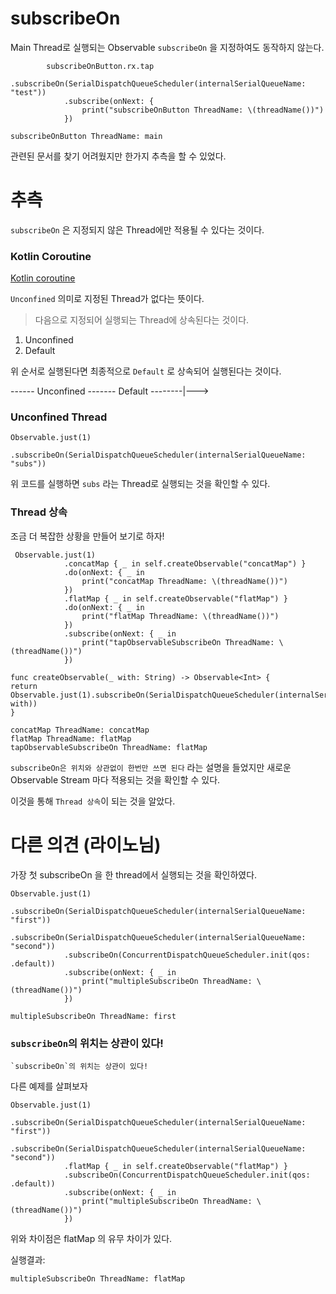 # subscribeOn

Main Thread로 실행되는 Observable `subscribeOn` 을 지정하여도 동작하지 않는다.
```
        subscribeOnButton.rx.tap
            .subscribeOn(SerialDispatchQueueScheduler(internalSerialQueueName: "test"))
            .subscribe(onNext: {
                print("subscribeOnButton ThreadName: \(threadName())")
            })
```

```
subscribeOnButton ThreadName: main
```

관련된 문서를 찾기 어려웠지만 한가지 추측을 할 수 있었다.

# 추측
`subscribeOn` 은 지정되지 않은 Thread에만 적용될 수 있다는 것이다.

### Kotlin Coroutine
[Kotlin coroutine](https://github.com/Kotlin/kotlinx.coroutines/blob/master/docs/coroutine-context-and-dispatchers.md#coroutine-context-and-dispatchers)

`Unconfined` 의미로 지정된 Thread가 없다는 뜻이다.
> 다음으로 지정되어 실행되는 Thread에 상속된다는 것이다.

1. Unconfined
2. Default

위 순서로 실행된다면 최종적으로 `Default` 로 상속되어 실행된다는 것이다.

------ Unconfined ------- Default --------|--->

### Unconfined Thread
```
Observable.just(1)
            .subscribeOn(SerialDispatchQueueScheduler(internalSerialQueueName: "subs"))
```
위 코드를 실행하면 `subs` 라는 Thread로 실행되는 것을 확인할 수 있다. 


### Thread 상속
조금 더 복잡한 상황을 만들어 보기로 하자!
```
 Observable.just(1)
            .concatMap { _ in self.createObservable("concatMap") }
            .do(onNext: { _ in
                print("concatMap ThreadName: \(threadName())")
            })
            .flatMap { _ in self.createObservable("flatMap") }
            .do(onNext: { _ in
                print("flatMap ThreadName: \(threadName())")
            })
            .subscribe(onNext: { _ in
                print("tapObservableSubscribeOn ThreadName: \(threadName())")
            })
    
func createObservable(_ with: String) -> Observable<Int> {
return Observable.just(1).subscribeOn(SerialDispatchQueueScheduler(internalSerialQueueName: with))
}
```

```
concatMap ThreadName: concatMap
flatMap ThreadName: flatMap
tapObservableSubscribeOn ThreadName: flatMap
```
`subscribeOn은 위치와 상관없이 한번만 쓰면 된다` 라는 설명을 들었지만 새로운 Observable Stream 마다 적용되는 것을 확인할 수 있다. 

이것을 통해 `Thread 상속`이 되는 것을 알았다.

# 다른 의견 (라이노님)
가장 첫 subscribeOn 을 한 thread에서 실행되는 것을 확인하였다. 

```
Observable.just(1)
            .subscribeOn(SerialDispatchQueueScheduler(internalSerialQueueName: "first"))
            .subscribeOn(SerialDispatchQueueScheduler(internalSerialQueueName: "second"))
            .subscribeOn(ConcurrentDispatchQueueScheduler.init(qos: .default))
            .subscribe(onNext: { _ in
                print("multipleSubscribeOn ThreadName: \(threadName())")
            })
```

```
multipleSubscribeOn ThreadName: first
```
### `subscribeOn`의 위치는 상관이 있다!
```
`subscribeOn`의 위치는 상관이 있다!
```
다른 예제를 살펴보자
```
Observable.just(1)
            .subscribeOn(SerialDispatchQueueScheduler(internalSerialQueueName: "first"))
            .subscribeOn(SerialDispatchQueueScheduler(internalSerialQueueName: "second"))
            .flatMap { _ in self.createObservable("flatMap") }
            .subscribeOn(ConcurrentDispatchQueueScheduler.init(qos: .default))
            .subscribe(onNext: { _ in
                print("multipleSubscribeOn ThreadName: \(threadName())")
            })
```
위와 차이점은 flatMap 의 유무 차이가 있다.

실행결과: 
```
multipleSubscribeOn ThreadName: flatMap
```
